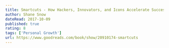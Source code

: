 ```yaml
---
title: Smartcuts - How Hackers, Innovators, and Icons Accelerate Success
author: Shane Snow
dateRead: 2017-10-09
published: true
rating: 8
tags: ['Personal Growth']
url: https://www.goodreads.com/book/show/20910174-smartcuts
---
```

